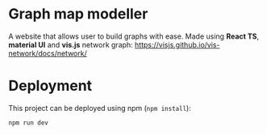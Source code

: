 # Graph map modeller

A website that allows user to build graphs with ease. Made using **React TS**, **material UI** and **vis.js** network graph:
https://visjs.github.io/vis-network/docs/network/

# Deployment

This project can be deployed using npm (`npm install`):

```
npm run dev
```
